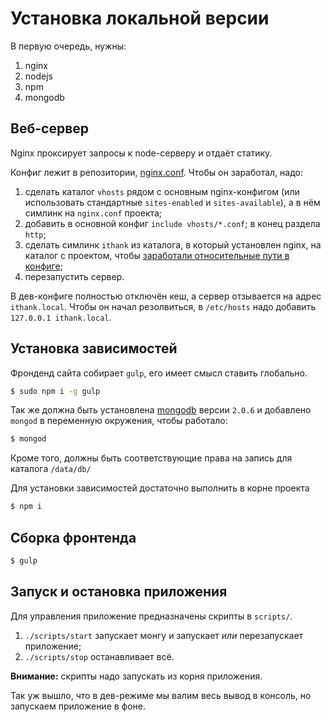 # Установка локальной версии

В первую очередь, нужны:

1. nginx
2. nodejs
3. npm
4. mongodb

## Веб-сервер

Nginx проксирует запросы к node-серверу и отдаёт статику.

Конфиг лежит в репозитории, [nginx.conf](../nginx.conf). Чтобы он заработал, надо:

1. сделать каталог `vhosts` рядом с основным nginx-конфигом (или использовать стандартные `sites-enabled` и `sites-available`), а в нём симлинк на `nginx.conf` проекта;
1. добавить в основной конфиг `include vhosts/*.conf`; в конец раздела `http`;
1. сделать симлинк `ithank` из каталога, в который установлен nginx, на каталог с проектом, чтобы [заработали относительные пути в конфиге](http://serverfault.com/a/548332);
1. перезапустить сервер.

В дев-конфиге полностью отключён кеш, а сервер отзывается на адрес `ithank.local`. Чтобы он начал резолвиться, в `/etc/hosts` надо добавить `127.0.0.1 ithank.local`.

## Установка зависимостей

Фронденд сайта собирает `gulp`, его имеет смысл ставить глобально.

```bash
$ sudo npm i -g gulp
```

Так же должна быть установлена [mongodb](http://www.mongodb.org/) версии `2.0.6` и добавлено `mongod` в переменную окружения, чтобы работало:

```bash
$ mongod
```

Кроме того, должны быть соответствующие права на запись для каталога `/data/db/`

Для установки зависимостей достаточно выполнить в корне проекта

```bash
$ npm i
```

## Сборка фронтенда

```bash
$ gulp
```

## Запуск и остановка приложения
Для управления приложение предназначены скрипты в `scripts/`. 

1. `./scripts/start` запускает монгу и запускает *или* перезапускает приложение;
2. `./scripts/stop` останавливает всё.

**Внимание:** скрипты надо запускать из корня приложения.

Так уж вышло, что в дев-режиме мы валим весь вывод в консоль, но запускаем приложение в фоне. 

